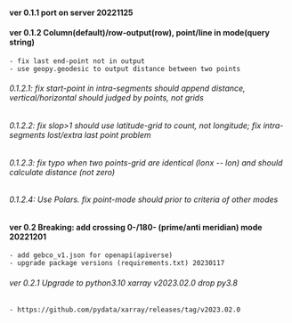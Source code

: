 #### ver 0.1.1 port on server 20221125

#### ver 0.1.2 Column(default)/row-output(row), point/line in mode(query string)

    - fix last end-point not in output
    - use geopy.geodesic to output distance between two points

###### 0.1.2.1: fix start-point in intra-segments should append distance, vertical/horizontal should judged by points, not grids

###### 0.1.2.2: fix slop>1 should use latitude-grid to count, not longitude; fix intra-segments lost/extra last point problem

###### 0.1.2.3: fix typo when two points-grid are identical (lonx -- lon) and should calculate distance (not zero)

###### 0.1.2.4: Use Polars. fix point-mode should prior to criteria of other modes

#### ver 0.2 Breaking: add crossing 0-/180- (prime/anti meridian) mode 20221201

    - add gebco_v1.json for openapi(apiverse)
    - upgrade package versions (requirements.txt) 20230117

###### ver 0.2.1 Upgrade to python3.10 xarray v2023.02.0 drop py3.8

    - https://github.com/pydata/xarray/releases/tag/v2023.02.0
